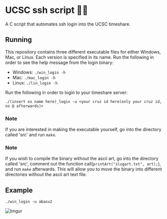 # UCSC ssh script 🍌🐌
  A C script that automates ssh login into the UCSC timeshare.

## Running
  This repository contains three different executable files for either Windows, Mac, or Linux. Each version is specified in its name.
  Run the following in order to see the help message from the login binary:

  - Windows: `./win_login -h`
  - Mac: `./mac_login -h`
  - Linux: `./lin_login -h`

  Run the following in order to login to your timeshare server:
  ```
  ./(insert os name here)_login -u <your cruz id here(only your cruz id, no @ afterwards)>
  ```
  
  ### Note
  If you are interested in making the executable yourself, go into the directory called 'src' and run `make`.
  
  ### Note
  If you wish to compile the binary without the ascii art, go into the directory called 'src', comment out the function call(`printArt("slugart.txt", art);`), and   run
  `make` afterwards. This will allow you to move the binary into different directories without the ascii art text file.  
  
## Example
  ```
  ./win_login -u abasu2
  ```
![Imgur](https://i.imgur.com/0x3cmC9.gif)
